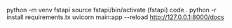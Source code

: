 python -m venv fstapi
source fstapi/bin/activate
(fstapi) code .
python -r install requirements.tx
uvicorn main:app --reload
http://127.0.0.1:8000/docs
